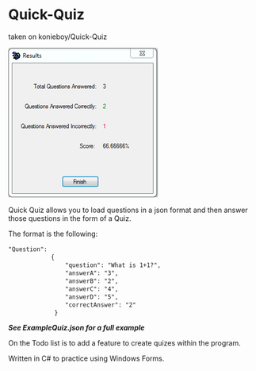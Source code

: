 # Quick-Quiz
taken on konieboy/Quick-Quiz

![alt tag](https://raw.githubusercontent.com/konieboy/Quick-Quiz/master/Quick%20Quiz/Quiz%20Files/Screenshot.PNG)

Quick Quiz allows you to load questions in a json format and then answer those questions in the form of a Quiz.

The format is the following:
```
"Question": 
            {
                "question": "What is 1+1?",
                "answerA": "3",
                "answerB": "2",
                "answerC": "4",
                "answerD": "5",
                "correctAnswer": "2"
             }
```      
***See ExampleQuiz.json for a full example***

             
On the Todo list is to add a feature to create quizes within the program.             

Written in C# to practice using Windows Forms.

